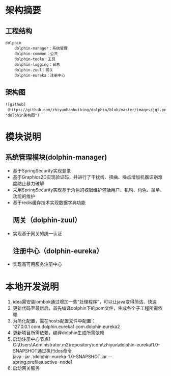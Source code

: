 
# 架构摘要 
## 工程结构   
    dolphin  
        dolphin-manager：系统管理    
        dolphin-common：公共  
        dolphin-tools：工具
        dolphin-logging：日志     
        dolphin-zuul：网关  
        dolphin-eureka：注册中心  
 ##   架构图
    ![github]（https://github.com/zhiyunhanhuibing/dolphin/blob/master/images/jgt.png "dolphin架构图")
 
 # 模块说明
  ## 系统管理模块(dolphin-manager)
 * 基于SpringSecurity实现登录
 * 基于Graphics2D实现验证码，并进行了干扰线、扭曲、噪点增加机器识别难度防止暴力破解  
 * 采用SpringSecurity实现基于角色的权限维护包括用户、机构、角色、菜单、功能的维护  
 * 基于redis缓存技术实现数据字典功能  
   ## 网关（dolphin-zuul）
 * 实现基于网关的统一认证  
   ## 注册中心（dolphin-eureka）  
 * 实现高可用服务注册中心  
 
 # 本地开发说明  
1. idea需安装lombok通过增加一些“处理程序”，可以让java变得简洁、快速    
2. 更新代码至最新后，首先编译dolphin下的pom文件，生成各个子工程所需依赖    
3.  为简化配置，需在hosts配置文件中配置：  
    127.0.0.1 com.dolphin.eureka1 com.dolphin.eureka2    
4.  更新项目所需依赖，编译dolphin生成所需依赖
5. 启动注册中心节点1
    C:\Users\Administrator\.m2\repository\com\zhiyun\dolphin-eureka\1.0-SNAPSHOT通过执行dos命令  
     java -jar .\dolphin-eureka-1.0-SNAPSHOT.jar --spring.profiles.active=node1
6. 启动网关服务  

